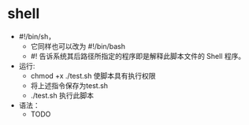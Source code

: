# shell
* #!/bin/sh，
  - 它同样也可以改为 #!/bin/bash
  - #! 告诉系统其后路径所指定的程序即是解释此脚本文件的 Shell 程序。
* 运行:
  - chmod +x ./test.sh  使脚本具有执行权限
  - 将上述指令保存为test.sh
  - ./test.sh  执行此脚本
* 语法：
  - TODO